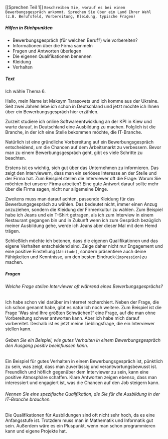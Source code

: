 [[Sprechen Teil 1]]
`Beschreiben Sie, worauf es bei einem Bewerbungsgespräch ankommt. Sprechen Sie über ein Land Ihrer Wahl (z.B. Berufsfeld, Vorbereitung, Kleidung, typische Fragen)`
##### Hilfen in Stichpunkten
- Bewerbungsgespräch (für welchen Beruf?) wie vorbereiten?
- Informationen über die Firma sammeln
- Fragen und Antworten überlegen
- Die eigenen Qualifikationen benennen
- Kleidung
- Verhalten
##### Text
Ich wähle Thema 6.

Hallo, mein Name ist Maksym Tarasovets und ich komme aus der Ukraine. Seit zwei Jahren lebe ich schon in Deutschland und jetzt möchte ich Ihnen über ein Bewerbungsgespräch hier erzählen.

Zurzeit studiere ich online Softwareentwicklung an der KPI in Kiew und warte darauf, in Deutschland eine Ausbildung zu machen. Folglich ist die Branche, in der ich eine Stelle bekommen möchte, die IT-Branche. 

Natürlich ist eine gründliche Vorbereitung auf ein Bewerbungsgespräch entscheidend, um die  Chancen auf dem Arbeitsmarkt zu verbessern. Bevor man zu einem Bewerbungsgespräch geht, gibt es viele Schritte zu beachten. 

Erstens ist es wichtig, sich gut über das Unternehmen zu informieren. Das zeigt den Interviewern, dass man ein seriöses Interesse an der Stelle und der Firma hat. Zum Beispiel stellen die Interviewer oft die Frage: Warum Sie möchten bei unserer Firma arbeiten? Eine gute Antwort darauf sollte mehr über die Firma sagen, nicht nur allgemeine Dinge.

Zweitens muss man darauf achten, passende Kleidung für das Bewerbungsgespräch zu wählen. Das bedeutet nicht, immer einen Anzug anzuziehen, sondern die Kleidung der Firmenkultur zu wählen. Zum Beispiel habe ich Jeans und ein T-Shirt getragen, als ich zum Interview in einem Restaurant gegangen bin und in Zukunft wenn ich zum Gespräch bezüglich meiner Ausbildung gehe, werde ich Jeans aber dieser Mal mit dem Hemd trägen.

Schließlich möchte ich betonen, dass die eigenen Qualifikationen und das eigene Verhalten entscheidend sind. Zeige daher nicht nur Engagement und eine positive Einstellung`(Attitude)`, sondern präsentiere auch deine Fähigkeiten und Kenntnisse, um den besten Eindruck`(impression)`zu machen.
##### Fragen
###### Welche Frage stellen Interviewer oft während eines Bewerbungsgesprächs?
Ich habe schon viel darüber im Internet recherchiert. Neben der Frage, die ich schon genannt habe, gibt es natürlich noch weitere. Zum Beispiel ist die Frage 'Was sind Ihre größten Schwächen?' eine Frage, auf die man ohne Vorbereitung schwer antworten kann. Aber ich habe mich darauf vorbereitet. Deshalb ist es jetzt meine Lieblingsfrage, die ein Interviewer stellen kann.
###### Geben Sie ein Beispiel, wie gutes Verhalten in einem Bewerbungsgespräch den Ausgang positiv beeinflussen kann.
Ein Beispiel für gutes Verhalten in einem Bewerbungsgespräch ist, pünktlich zu sein, was zeigt, dass man zuverlässig und verantwortungsbewusst ist. Freundlich und höflich gegenüber dem Interviewer zu sein, kann eine positive Atmosphäre schaffen. Klare Antworten zeigen ebenso, dass man interessiert und engagiert ist, was die Chancen auf den Job steigern kann.
###### Nennen Sie eine spezifische Qualifikation, die Sie für die Ausbildung in der IT-Branche brauchen.
Die Qualifikationen für Ausbildungen sind oft nicht sehr hoch, da es eine Anfangsstufe ist. Trotzdem muss man in Mathematik und Informatik gut sein. Außerdem wäre es ein Pluspunkt, wenn man schon programmieren kann und eigene Projekte hat.